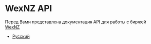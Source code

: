 # WexNZ API

Перед Вами представлена документация API для работы с биржей [WexNZ](https://wex.nz)

- [Русский](https://github.com/WEXnz/wexapidoc/tree/master/ru)
